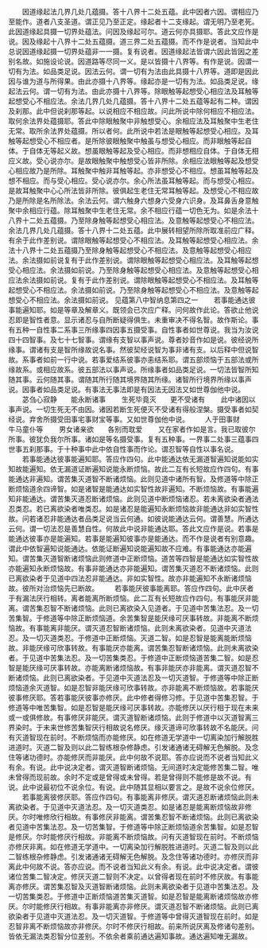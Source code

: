 <!-- { "loadSidebar": true } -->
　　因道缘起法几界几处几蕴摄。答十八界十二处五蕴。此中因者六因。谓相应乃至能作。道者八支圣道。谓正见乃至正定。缘起者十二支缘起。谓无明乃至老死。此因道缘起具摄一切界处蕴法。问因及缘起可尔。道云何亦具摄耶。答此文应作是说。因及缘起十八界十二处五蕴摄。道三界二处五蕴摄。而不作是说者。当知此中总说因道缘起摄一切界处蕴非一一摄。复有说者。因道缘起法皆谓六因此皆因之差别名故。如施设论说。因道路等尽同一义。是以皆摄十八界等。有作是说。因谓一切有为法。如品类足说。因法云何。谓一切有为法由此具摄十八界等。道即是因此因与谁为道与所得果。由此亦摄十八界等。缘起亦是一切有为法。如品类足说。缘起法云何。谓一切有为法。由此亦摄十八界等。除眼触等起想受心相应法及耳触等起想受心不相应法。余法几界几处几蕴摄。答十八界十二处五蕴等起有二种。谓因及刹那。此中但说刹那等起。以说相应不相应故。问此所说中除何相应不相应法。取何余法界处蕴摄耶。答此中除眼触聚中非触想受心。余相应法及耳触聚中生老住无常。取所余法界处蕴摄。所以者何。此所说中若法是眼触等起想受心相应。及耳触等起想受心不相应者。是所除彼眼触聚中触虽与想受心相应。而非眼触等起自体。于自体无等起义故。想虽眼触等起及受心相应。而非想相应自体。于自体无相应义故。受心说亦尔。是故眼触聚中触想受心皆非所除。余相应法眼触等起及想受心相应故乃是所除。耳触聚中触非耳触等起。亦非想受心不相应。想虽耳触等起及想不相应。而与受心相应。受心说亦尔。余心所法虽耳触等起。而与想受心相应。是故耳触聚中心心所法皆非所除。彼俱起生老住无常耳触等起。及想受心不相应故乃是所除是名所除法。余法云何。谓六触身六想身六受身六识身。及耳鼻舌身意触聚中余相应行蕴。除耳触聚中生老住无常。余不相应行蕴一切色无为。如是余法十八界十二处五蕴摄。乃至除身触等起想受心相应法。及意触等起想受心不相应法。余法几界几处几蕴摄。答十八界十二处五蕴。此中展转相望所除所取准前应广释。有余于此作差别说。谓除眼触等起想受心不相应法。及耳触等起想受心相应法。余法十八界十二处五蕴摄乃至除身触等起想受心不相应法。及意触等起想受心相应法。余法摄如前说复有于此作差别说。谓除眼触等起想受心相应法。及耳触等起想受心相应法。余法摄如前说。乃至除身触等起想受心相应法。及意触等起想受心相应法余法摄如前说。复有于此作差别说。谓除眼触等起想受心不相应法。及耳触等起想受心不相应法。余法摄如前说。乃至除身触等起想受心不相应法。及意触等起想受心不相应法。余法摄如前说。
见蕴第八中智纳息第四之一
　　若事能通达彼事能遍知耶。如是等章及解章义。既领会已次应广释。问何故作此论。答欲止他说忍即是智性者意。显示诸忍与自所断疑得俱生。未重审决不得名智。故作斯论。事有五种一自性事二系事三所缘事四因事五摄受事。自性事者如世尊说。我当为汝说四十四智事。及七十七智事。谓缘有支智以事声说。尊者妙音作如是说。彼经说所缘事。谓诸有支是智所缘故说名事。然彼契经说智为事非诸有支。以后释中但说智故。系事者如前一行中说。若事爱结系彼事亦恚结系耶。谓五部烦恼于五部法或所缘故系。或相应故系。彼五部法以事声说。所缘事者如品类足说。一切法皆智所知随其事。云何随其事。谓随其所行随其境界随其所缘。诸智所行境界所缘以事声说。因事者如品类足说。有事法无事法即是有因法无因法又如世尊伽他中说。
　　苾刍心寂静　　能永断诸事
　　生死毕竟灭　　更不受诸有
　　此中诸因以事声说。一切生死无不由因。诸因若断生死便灭不受诸有得般涅槃。摄受事者如契经说。弃舍所摄受田事宅事财宝等事。又如世尊伽他中说。
　　人于田事财　　牛马童仆等
　　男女诸亲欲　　各别而耽爱
　　又在家者作如是言。我已取彼尔所事。彼犹负我尔所事。诸如是等名摄受事。复有五种事。一界事二处事三蕴事四世事五刹那事。于十种事中此中依自性事而作论。谓忍智等自性以事名说。
　　若事能通达彼事能遍知耶。答应作四句。此中能通达依无漏道智遍知说能如实知故能遍知。依无漏道证断遍知说能永断烦恼。故此二互有长短故应作四句。有事能通达非遍知。谓苦集灭道智不断诸烦恼。此则见道中诸所有智。及修道等中除正断烦恼道余四谛智。如是诸智是能通达如实智性故非遍知。不断烦恼故。有事能遍知非能通达。谓苦集灭道忍断诸烦恼。此则见道中断烦恼诸忍。若未离欲染者通法忍类忍。若已离欲染者唯类忍。如是诸忍是能遍知永断烦恼故非能通达非如实智性故。问若诸忍非能通达者品类足说当云何通。如彼说能通达云何。谓善慧。所通达云何。谓一切法忍是善慧自性。何故此中说非能通达耶。答此文应作是说。若事是能通达彼事亦是能遍知。若事是能遍知彼事亦是能通达。而不作是说者有别意趣。谓此中依智遍知说能通达。依能证断遍知说能遍知故不应难。有事能通达亦能遍知。谓苦集灭道智断诸烦恼此则修道中正断烦恼。道苦等四智是能通达如实智性故亦能遍知永断烦恼故。有事非能通达亦非能遍知。谓苦集灭道忍不断诸烦恼。此则已离欲染者于见道中四法忍非能通达。非如实智性。故亦非能遍知不永断诸烦恼故。彼所对治烦恼先已断故。
　　若事能厌彼事能离耶。答应作四句。此中厌者于有漏法厌行相转。离者能离所断烦恼。此二互有长短故应作四句。有事能厌非能离。谓苦集忍智不断诸烦恼。此则已离欲染入见道者。于见道中苦集法忍。及一切苦集智。于修道等中除正断烦恼道。余苦集智是能厌缘可厌事转故。非能离不断烦恼故。有事能离非能厌。谓灭道忍智断诸烦恼。此则未离欲染者。见道中灭道法忍。及一切灭道类忍。于修道中正断烦恼。灭道二智。如是忍智是能离能断烦恼故。非能厌缘可欣事转故。有事能厌亦能离。谓苦集忍智断诸烦恼。此则未离欲染者。于见道中苦集法忍。及一切苦集类忍。于修道中正断烦恼道苦集二智。如是忍智是能厌缘可厌事转故。亦能离断诸烦恼故。有事非能厌亦非能离。谓灭道忍智不断诸烦恼。此则已离欲染者。于见道中灭道法忍及一切灭道智。于修道等中除正断烦恼道余灭道智。如是忍智非能厌缘可欣事转故。亦非能离不断烦恼故。若事能厌彼事修厌耶。答若事能厌彼事亦修厌。此中修者得修习修。于见道中苦集忍智。于修道等中唯苦集智。如是忍智是能厌缘可厌事转故。亦能修厌以厌行相于现在未来或一或俱修故。有事修厌非能厌。谓灭道智断诸烦恼。此则于修道中以灭道智离三界染时。于未来世修苦集智厌行相故说名修厌。缘灭道谛可欣事转故不名能厌。问有灭道智现在前时。不断烦恼而亦能修厌。如在修道无学道中一切离染加行解脱胜进道时。灭道二智及则以此二智练根杂修静虑。引发诸通诸无碍解无色解脱。及念住等诸功德时。亦能修厌而非能厌。此中何故不说耶。答亦应说而不说者当知此义有余。有说。此中说决定者。谓灭道智断诸烦恼。无间道时决定能修苦集二智。唯未曾得而现前故。余时不定或是曾得或未曾得。若是曾得则不能修是故不说。有说。此中说最初位不说余位。有说。此中随其显相以要言之。是故不说余位修厌。
　　若事能离彼修厌耶。答应作四句。有事能离非修厌。谓灭道忍断诸烦恼此则未离欲染者。于见道中灭道法忍。及一切灭道类忍。如是诸忍是能离断烦恼故非修厌。尔时唯修欣行相故。有事修厌非能离。谓苦集忍智不断诸烦恼。此则已离欲染者见道中苦集法忍。及一切苦集智。于修道等中除正断烦恼道余苦集智。如是忍智是修厌。尔时能修厌行相故。非能离不断烦恼故。问有灭道智现在前时。不断烦恼亦修厌非离。如在修道无学道中。一切离染加行解脱胜进道时。灭道二智及则以此二智练根杂修静虑。引发诸通诸无碍解无色解脱。及念住等诸功德时。亦修厌而非离此中何故不说。答亦应说。而不说者当知此义有余。有说。此中说决定者。谓彼诸位苦集二智决定。修厌灭道二智则不决定。以曾得者现在前时不修厌故。有事能离亦修厌。谓苦集忍智及灭道智断诸烦恼。此则未离欲染者于见道中苦集法忍。及一切苦集类忍。于修道中正断烦恼道苦集灭道智。如是忍智是能离断诸烦恼故亦修厌。尔时能修厌行相故。有事非能离亦非修厌。谓灭道忍智不断诸烦恼。此则已离欲染者于见道中灭道法忍。及一切灭道智。于修道等中曾得灭道智现在前时。如是忍智非离不断烦恼故亦非修厌。尔时不修厌行相故。前来所说厌离及修诸句差别。皆依无漏法类忍智分位差别。不依余者乘前通达遍知事故。通达遍知唯无漏故。
